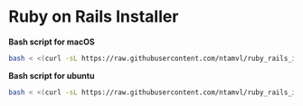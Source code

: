 # Ruby on Rails Installer

**Bash script for macOS**
```bash
bash < <(curl -sL https://raw.githubusercontent.com/ntamvl/ruby_rails_installer/master/install-macos.sh)
```

**Bash script for ubuntu**
```bash
bash < <(curl -sL https://raw.githubusercontent.com/ntamvl/ruby_rails_installer/master/install-ubuntu.sh)
```
